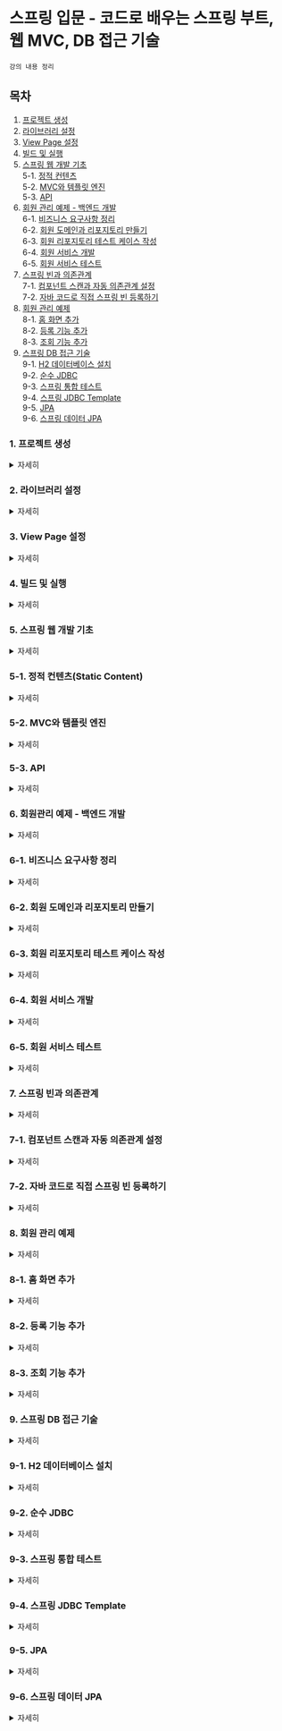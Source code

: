 # 스프링 입문 - 코드로 배우는 스프링 부트, 웹 MVC, DB 접근 기술

`강의 내용 정리`

## 목차
1. [프로젝트 생성](#1-프로젝트-생성)  
2. [라이브러리 설정](#2-라이브러리-설정)  
3. [View Page 설정](#3-view-page-설정)  
4. [빌드 및 실행](#4-빌드-및-실행)
5. [스프링 웹 개발 기초](#5-스프링-웹-개발-기초)  
5-1. [정적 컨텐츠](#5-1-정적-컨텐츠static-content)  
5-2. [MVC와 템플릿 엔진](#5-2-mvc와-템플릿-엔진)  
5-3. [API](#5-3-api)  
6. [회원 관리 예제 - 백엔드 개발](#6-회원-관리-예제---백엔드-개발)   
6-1. [비즈니스 요구사항 정리](#6-1.비즈니스-요구사항-정리)  
6-2. [회원 도메인과 리포지토리 만들기](#6-2-회원-도메인과-리포지토리-만들기)  
6-3. [회원 리포지토리 테스트 케이스 작성](#6-3-회원-리포지토리-테스트-케이스-작성)  
6-4. [회원 서비스 개발](#6-4-회원-서비스-개발)  
6-5. [회원 서비스 테스트](#6-5-회원-서비스-테스트)  
7. [스프링 빈과 의존관계](#7-스프링-빈과-의존관계)  
7-1. [컴포넌트 스캔과 자동 의존관계 설정](#7-1-컴포넌트-스캔과-자동-의존관계-설정)  
7-2. [자바 코드로 직접 스프링 빈 등록하기](#7-2-자바-코드로-직접-스프링-빈-등록하기)  
8. [회원 관리 예제](#8-회원-관리-예제)  
8-1. [홈 화면 추가](#8-1-홈-화면-추가)  
8-2. [등록 기능 추가](#8-2-등록-기능-추가)  
8-3. [조회 기능 추가](#8-3-조회-기능-추가)  
9. [스프링 DB 접근 기술](#9-스프링-db-접근-기술)   
9-1. [H2 데이터베이스 설치](#9-1-h2-데이터베이스-설치)  
9-2. [순수 JDBC](#9-2-순수-jdbc)  
9-3. [스프링 통합 테스트](#9-3-스프링-통합-테스트)  
9-4. [스프링 JDBC Template](#9-4-스프링-jdbc-template)  
9-5. [JPA](#9-5-jpa)  
9-6. [스프링 데이터 JPA](#9-6-스프링-데이터-jpa)  

### 1. 프로젝트 생성  
<details>
    <summary>자세히</summary> 

 - [start.spring.io](https://start.spring.io/) 를 통해 Gradle 프로젝트 생성  
   ![image](https://user-images.githubusercontent.com/65080004/164405171-8132c22f-8277-4b21-bc43-fc97b05ef72a.png)  
   - Project : 프로젝트에서 사용할 빌드 관리도구 선택  
   - Language : 프로젝트에서 사용할 언어 선택
   - Spring Boot : 프로젝트 버전
   - Group : 사용할 그룹 입력(일반적으로 도메인을 거꾸로 입력함)  
   - Artifact : 빌드되어 나오는 결과물(일반적으로 프로젝트 명)
   - Name : 프로젝트 이름(Artifact와 같으면 됨)
   - Description : 프로젝트 설명
   - Packageing : 프로젝트 패키징 방법 선택
   - Java : 사용할 언어 버전 선택
   - Dependencies : 사용할 라이브러리 선택하여 추가  
     (의존 관계가 있는 라이브러리까지 자동으로 추가됨)  
       

 - Generate 클릭 시 (Artifact명).zip 으로 된 파일 다운로드
 - 다운로드한 파일을 원하는 폴더 경로에 압축 해제
 - IntelliJ open을 통해 폴더 경로까지 이동 한 후 build.gradle을 open  
  

 - Gradle?  
   `그루비(Grrovy)를 기반`으로 한 `빌드 자동화, 개발 지원에 중점`을 둔 빌드 도구  
   Ant, Maven 빌드도구의 단점을 보완하고, 장점을 취합하여 만든 오픈소스 빌드 도구    
     

 - Reference  
   [오늘도 MadPlay! Gradle이란 무엇일까?](https://madplay.github.io/post/what-is-gradle)  
   
</details>  

### 2. 라이브러리 설정  
<details>
    <summary>자세히</summary> 
 - Gradle은 의존관계가 있는 라이브러리를 함께 다운로드 함  
     

 - 주요 라이브러리  
   `스프링 부트 라이브러리`  
   - Spring-boot-starter-web  
     * spring-boot-starter-tomcat : 톰캣(웹 서버)
     * spring-webmvc : 스프링 웹 MVC
   - Spring-boot-starter-thymeleaf : 타임리프 템블릿 엔진(view)
   - Spring-boot-starter[공통] : 스프링 부트 + 스프링 코어 + 로깅
      * spring-boot
         * spring-core
      * spring-boot-starter-logging
         * logback, slf4j

   `테스트 라이브러리`  
   - spring-boot-starter-test
      * junit : 테스트 프레임 워크
      * mockito : 목 라이브러리
      * assertj : 테스트 코드를 좀더 편하게 작성할 수 있도록 도와주는 라이브러리
      * spring test : 스프링 통합 테스트 지원  
</details>    

### 3. View Page 설정  
<details>
    <summary>자세히</summary>  

 - spring-boot WelcomePage 기능  
   * src/main/resources/static/index.html을 넣어두면 WelcomePage 기능 제공  
   * WelcomePage?  
     도메인 경로로 들어왔을때 첫 화면  
   [관련내용 링크]( https://docs.spring.io/spring-boot/docs/2.3.12.RELEASE/reference/html/spring-boot-features.html#boot-features-developing-web-applications)  
     

 - 템플릿 엔진 동작 확인  
   ![템플릿 엔진 동작 확인](https://user-images.githubusercontent.com/65080004/164414368-4d49f803-d8c0-41ca-b2eb-70369f944087.png)  
   [Thymeleaf 관련 참고할만한 내용](http://progtrend.blogspot.com/2019/05/thymeleaf.html)  
   

 - Reference  
   [My Programming Trend Report Thymeleaf 간단 매뉴얼](http://progtrend.blogspot.com/2019/05/thymeleaf.html)  
  
</details>  

### 4. 빌드 및 실행  
<details>
    <summary>자세히</summary> 

 - 포트가 겹칠 수 있으므로 실행된 서버 종료후 진행  
     

 - 리눅스  
   ```
   1. 콘솔창 띄우기
   
   2. gradlew 파일이 있는 경로로 이동  
      이동 명령어 : cd [디렉토리 경로]  
      폴더 내 파일 보기 명령어 : ll(ls -l 옵션과 기능이 같음)
   
   3. build 폴더 생성  
      빌드 명령어 : ./gradlew build
   
   4. build 폴더 내 jar 파일 경로까지 이동
      이동 명령어 : cd build/libs
   
   5. jar 파일 실행
      실행 명령어 : java -jar [jar명].jar
   
   6. 실행 확인
      브라우저에 localhost:8080 입력 후 페이지 확인
   
   7. 빌드 삭제
      gradlew 파일 경로까지 이동 후 명렁어 실행
      빌드 삭제 명렁어 : ./gradlew clean  
   
   참고, 이전 빌드 기록 삭제 후 다시 빌드하는 법
   명령어 : ./gradlew clean build
   ```
 - 윈도우
    ```
   1. cmd or IntelliJ Terminal
   
   2. gradlew.bat 파일이 있는 경로로 이동  
      이동 명령어 : cd [디렉토리 경로]  
      폴더 내 파일 보기 명령어 : dir /b
   
   3. build 폴더 생성  
      빌드 명령어 : gradlew build
   
   4. build 폴더 내 jar 파일 경로까지 이동
      이동 명령어 : cd build/libs
   
   5. jar 파일 실행
      실행 명령어 : java -jar [jar명].jar
   
   6. 실행 확인
      브라우저에 localhost:8080 입력 후 페이지 확인
   
   7. 빌드 삭제
      gradlew.bat 파일 경로까지 이동 후 명렁어 실행
      빌드 삭제 명렁어 : gradlew clean  
   
   참고, 이전 빌드 기록 삭제 후 다시 빌드하는 법
   명령어 : gradlew clean build
   ```
     

 - Reference  
   [oliviarla 윈도우에서 빌드하고 실행하기](https://velog.io/@oliviarla/spring-boot%EC%9C%88%EB%8F%84%EC%9A%B0%EC%97%90%EC%84%9C-%EB%B9%8C%EB%93%9C%ED%95%98%EA%B3%A0-%EC%8B%A4%ED%96%89%ED%95%98%EA%B8%B0)  
</details>  

### 5. 스프링 웹 개발 기초  
<details>
    <summary>자세히</summary> 

 - 정적 컨텐츠(Static Content)  
   ```
   서버에서 파일 '그대로' 웹 브라우저에 내려주는 것 (가공 X)  
   
   Ex) Spring Boot - WelcomePage
   ```
 - MVC와 템플릿 엔진  
   ```
   템플릿 엔진 - JSP, PHP 등... 
   HTML을 서버에서 '프로그래밍을 통해 동적으로 바꾸어(렌더링하여)' 내려주는 것 
   
   MVC 패턴(Controller, Model, View)을 적용하여 역할을 분리  
   1. 비즈니스 로직 및 서버관련 일을 처리(Controller)  
   2. 담아(Model)서 View에 전달함
   3. View 처리시 템플릿 엔진을 통해 렌더링하여 클라이언트에게 렌더링한 HTML을 전달 
   ```
 - API
   ```
   json 포맷형식으로 클라이언트에게 데이터를 전달하는 방식  
   (과거에는 xml 포맷도 사용했음)
   
   Ex) 최근 vue.js, react 사용시 api 방식으로 데이터를 전달하면
       화면은 클라이언트가 그리는 방식으로 많이 사용
       
       서버끼리 통신시 많이 사용(어떤 데이터가 왔다갔다하는지가 중요하기 때문에)
   ```
</details>  

### 5-1. 정적 컨텐츠(Static Content)  
<details>
    <summary>자세히</summary> 

 - 스프링 부트 정적 컨텐츠 기능 [Static Content 참고](https://docs.spring.io/spring-boot/docs/2.3.12.RELEASE/reference/html/spring-boot-features.html#boot-features)  
   ![static 폴더 위치](https://velog.velcdn.com/images%2Fsong22861%2Fpost%2F168caf2a-d196-44cf-9281-ceb18d2dbc04%2FScreen%20Shot%202022-03-15%20at%2010.11.00%20PM.png)  
   [이미지 출처](https://velog.io/@song22861/5%ED%8E%B8-JAVA-spring-boot-study-%EC%A0%95%EC%A0%81-%EC%BB%A8%ED%85%90%EC%B8%A0)  
     
   ```
   Spring Boot는 기본적으로 
   classpath 의 /static or /public or /resources or /META-INF/resources 디렉토리
   또는 ServletContext의 root에서 정적 컨텐츠를 제공함
   
   즉, src/main/resources/static 경로의 내부 파일에 대해 정적 컨텐츠 기능을 사용할 수 있음
   
   예를 들어 localhost:8080/hello-static.html을 웹 브라우저에 입력시 hello-static.html 파일을 
   웹브라우저가 그대로 출력하는 것을 볼 수 있음
   ```
 - 정적 컨텐츠 동작 원리
   ![image](https://user-images.githubusercontent.com/65080004/164480918-22b3f515-27c3-4b58-9d9b-00b3c2585814.png)  
   ```
   1. 웹 브라우저에서 localhost:8080/hello-static.html을 요청
   
   2. 내장된 톰캣 서버가 해당 요청을 받음
   
   3. 톰캣 서버는 받은 요청을 스프링 컨테이너에게 넘김
   
   4. 스프링 컨테이너는 @Controller 쪽에서 해당 요청과 관련된 컨트롤러가 있는지 확인  
      (요청과 Mapping 된 것이 있는지 확인  즉, 컨트롤러가 먼저 우선순위를 갖는다!)  
   
   5. 스프링 컨테이너는 해당 요청과 관련된 컨트롤러가 없다고 판단
   
   6. resources/static 접근하여 해당 요청과 관련된 파일이 있는지 확인
   
   7. 해당 요청과 관련된 것이 존재할경우 웹브라우저에 리턴 
   ```  
 
 - [정적 컨텐츠 커스텀](https://atoz-develop.tistory.com/entry/spring-boot-web-mvc-static-resources) 관련 내용 링크  

  
 - Reference  
   [song22861 정적컨텐츠](https://velog.io/@song22861/5%ED%8E%B8-JAVA-spring-boot-study-%EC%A0%95%EC%A0%81-%EC%BB%A8%ED%85%90%EC%B8%A0)  
   [추가정보 Knowledge Repository 정적 컨텐츠 커스텀](https://atoz-develop.tistory.com/entry/spring-boot-web-mvc-static-resources)  
</details>  

### 5-2. MVC와 템플릿 엔진  
<details>
    <summary>자세히</summary> 

 - MVC  
   `Model`, `View`, `Controller`  
   웹에서 화면을 출력하기 위해 내용을 담고, 보여주고, 전달해주는 소프트웨어 구현 방식중 하나
   - Model  
     화면에 필요한 정보를 담는 역할  
       
   - View  
     화면 출력에 중점을 둠
     
   - Controller   
     비즈니스 로직과 서버와 관련된 일
     

   - 정리  
     `Controller, Model`  
     > 내부적인 것 (비즈니스 로직, 서버단 관련 일 등..)을 처리하는데 집중
     
     `View`
     > 화면을 그리는데 집중
 
 - MVC 동작 원리
   ![image](https://user-images.githubusercontent.com/65080004/164721239-ee6788c9-0154-48e2-961a-ca1efdc42ac0.png)  
   ```
   1. 웹 브라우저에서 localhost:8080/hello-mvc을 요청
   
   2. 내장된 톰캣 서버가 해당 요청을 받음
   
   3. 톰캣 서버는 받은 요청을 스프링 컨테이너에게 넘김
   
   4. 스프링 컨테이너는 @Controller 쪽에서 해당 요청과 관련된 컨트롤러가 있는지 확인  
      (요청과 Mapping 된 것이 있는지 확인  즉, 컨트롤러가 먼저 우선순위를 갖는다!)  
   
   5. 스프링 컨테이너는 해당 요청과 맵핑된 컨트롤러가 있으면 해당 메서드 호출
   
   6. 호출한 메서드의 return 값과 model 값을 viewResolver에 전달  
      viewResolver  
      : view를 찾아주고, 템플릿 엔진을 연결시켜주는 역할
   
   7. viewResolver는 return 값과 같은 이름의 templates/hello-template.html 찾아서
      템플릿 엔진에게 넘겨줌
   
   8. 템플릿 엔진이 렌더링을 해 '변환'을 한 HTML을 웹브라우저에 반영한다.
   ```
 
 - 템플릿 엔진  
   템플릿 양식과 특정 데이터 모델에 따른 입력 자료를 합성하여 결과 문서를 출력하는 소프르웨어  
   > 쉽게 말해 html 파일을 브라우저로 그냥 보내주는 것이 아닌,  
     `서버에서 프로그래밍을 통해 동적으로 바꾸어서 보내주는 역할` 이라고 보면 된다.
</details>  

### 5-3. API  
<details>
    <summary>자세히</summary> 

 - API 방식  
   `브라우저에 데이터만 보내주고` 화면을 만드는 건 브라우저가 담당하도록 함  
   
   > 3가지 방법 중 정적 컨텐츠 방식을 제외하면 2가지   
     (`렌더링한 HTML을 내리는 방식` / `API로 데이터를 내리는 방식`)방식만 기억하면 됨  
      
   > `MVC?`  
      뷰를 찾아 템플릿 엔진을 통해 화면을 렌더링해서 HTML을 웹 브라우저에 넘겨줌  
   
   > `API?`  
      데이터를 브라우저에 넘겨주고 브라우저는 데이터를 받아 화면을 구성  
 
 - API 방식 사용시 참고할 내용
   - `@ResponseBody`  
     > HTTP 통신 프로토콜 Response Body에  
       @ResponseBody가 적용된 메서드의 리턴된 값을 직접 넣어준다는 의미  
       리턴된 값(데이터)은 클라이언트에게 그대로 전달됨  
   
   - 객체를 리턴하는 경우?
     ```java
     @GetMapping("hello-api")
     @ResponseBody
     public Hello helloApi(@RequestParam("name") String name) {
        Hello hello = new Hello();
        hello.setName(name);
        
        return hello;
     }
     ```
     > 위의 예시 처럼 객체를 return 할 경우 객체가 json으로 변환되어 브라우저에 전달됨  
     
     >`json?`  
     {Key : value} 구조로 이루어진 문자열 데이터 포맷  
     Ex) {"name" : "철수"}
 
 - @ResponseBody 사용 원리  
   ![image](https://user-images.githubusercontent.com/65080004/164896026-5817fb2f-c07d-4db7-acc5-dfa4a54f7cd4.png)  
   ```
   1. 웹 브라우저에서 localhost:8080/hello-api?name=spring을 요청
   
   2. 내장된 톰캣 서버가 해당 요청을 받음
   
   3. 톰캣 서버는 받은 요청을 스프링 컨테이너에게 넘김
   
   4. 스프링 컨테이너는 @Controller 쪽에서 해당 요청과 관련된 컨트롤러가 있는지 확인  
      (요청과 Mapping 된 것이 있는지 확인  즉, 컨트롤러가 먼저 우선순위를 갖는다!)  
   
   5. 스프링 컨테이너는 해당 요청과 맵핑된 컨트롤러가 있으면 해당 메서드 호출
   
   6. 호출한 메서드에 @ResponseBody가 적용된 것 확인
      6-1. return 값이 문자열일 경우   
      6-2. return 값이 객체일 경우 
   
   7. 몇가지 조건을 확인하여 HttpMessageConverter가 동작
      7-1. 넘어온 값이 단순 문자열일 경우 StringHttpMessageConverter 동작
      7-2. 넘어온 값이 객체일 경우 MappingJackson2HttpMessageConverter 동작  
           객체를 JSON 포맷으로 변환
   
   8. 웹 브라우저에 데이터 전달
   ```
</details>  

### 6. 회원관리 예제 - 백엔드 개발  
<details>
    <summary>자세히</summary> 

 - 비즈니스 요구사항 정리  
 - 회원 도메인과 리포지토리 만들기
 - 회원 리포지토리 테스트 케이스 작성
 - 회원 서비스 개발
 - 회원 서비스 테스트
</details>  

### 6-1. 비즈니스 요구사항 정리   
<details>
    <summary>자세히</summary>  
     
 - 비즈니스 요구사항
   - 데이터 : 회원 ID, 이름  
   - 기능 : 회원 등록, 조회  
   - 아직 데이터 저장소 선정되지 않음(가상의 시니리오)  
      
  
 - 일반적인 웹 어플리케이션 계층 구조  
   ![image](https://user-images.githubusercontent.com/65080004/164960226-65eb0eff-a9fd-4776-9e84-b012a6133c10.png)  
     

 - 클래스 의존관계  
   ![image](https://user-images.githubusercontent.com/65080004/164960325-31dabd48-5e63-47d8-9c44-3ccebbfeb56e.png)  
</details>   
     
### 6-2. 회원 도메인과 리포지토리 만들기
<details>
    <summary>자세히</summary>  
 
 - 회원 도메인 생성
   ```java  
   package hello.hellospring.domain;
   
   public class Member {
     
     private Long id;
     private String name;

     public Long getId() {
       return id;
     }
    
     public void setId(Long id) {
       this.id = id;
     }
    
     public String getName() {
       return name;
     }

     public void setName(String name) {
       this.name = name;
     }
   }
   ```
 - 회원 리포지토리 인터페이스 생성  
   ```java
   package hello.hellospring.repository;
   
   public interface MemberRepository {
     Member save(Member member);
     
     Optional<Member> findById(Long id);
     
     Optional<Member> findByName(String name);
     
     List<Member> findAll();
   } 
   ```
   > `Optional?`  
     Optional<T>는 `null이 올 수 있는 값을 감싸는 Wrapper 클래스`  
     NPE가 발생하지 않도록 도움, 각종 메서드 제공
     
 - 회원 리포지토리 인터페이스 구현체 생성
   ```java
   package hello.hellospring.repository;
   
   public class MemoryMemberRepository implements MemberRepository {

     private static Map<Long, Member> store = new HashMap<>();
     private static long sequence = 0L;

     @Override
     public Member save(Member member) {
       member.setId(++sequence);
       store.put(member.getId(), member);
       return member;
     }

     @Override
     public Optional<Member> findById(Long id) {
       return Optional.ofNullable(store.get(id));
     }

     @Override
     public Optional<Member> findByName(String name) {
       return store.values().stream()
               .filter(member -> member.getName().equals(name))
               .findAny();
     }

     @Override
     public List<Member> findAll() {
       return new ArrayList<>(store.values());
     }
   }
   ```
   > Optional.`ofNullable`  
   > public static <T> Optional<T> ofNullable(T value);  
   > 
   > value가 `null인 경우 빈 Optional 반환`
   
   > store.values().stream()   
   > .filter(member -> member.getName().equals(name))  
   > .findAny();  
   > 
   > 1. public abstract java.util.Collection<V> `values()`  
        HashMap에 저장된 value 목록을 Collection 형태로 리턴  
   >
   > 2. public java.util.stream.Stream<E> `stream()`  
        Collection 형태로 리턴된 값을 stream() 메서드를 통해 순차 Stream 리턴  
   > 
   > 3. public abstract Stream<T> `filter(java.util.function.Predicate<? super T> predicate)`  
        주어진 조건에 일치하는 요소로 구성된 Stream 리턴  
   > 
   > 4. public abstract java.util.Optional<T> `findAny()`  
        빈 Stream이 아닐경우 Optional 반환, 비어있을 경우 빈 Optional 반환  
    
</details>  

### 6-3. 회원 리포지토리 테스트 케이스 작성  
<details>
    <summary>자세히</summary>  

 - `Junit`이라는 프레임워크로 테스트를 실행  
   > main 메서드, 컨트롤러 등을 통해 실행하면 `시간이 오래걸리고,  
   반복실행이 어렵고, 여러 테스트를 한번에 실행하기 힘들기 때문에`   
   
 - 테스트 실행시 실행순서가 보장되지 않음.  
   > 즉, `의존 관계없이(순서에 관계없이) 결과가 보장`되어야 한다.  
   
 - 회원 리포지토리 메모리 구현체 테스트  
   ```java
   // 경로 : test.java.hello.hellospring.repository
   package hello.hellospring.repository;
   
   class MemoryMemberRepositoryTest {

     MemoryMemberRepository repository = new MemoryMemberRepository();

     @AfterEach
     public void afterEach() {
       repository.clearStore();
     }

     @Test
     public void save()_메서드_테스트 {
       Member member = new Member();
       member.setName("spring");
       repository.save(member);

       Member result = repository.findById(member.getId()).get();

       assertThat(result).isEqualTo(member);
     }

     @Test
     public void findByName()_메서드_테스트 {
       Member member1 = new Member();
       member1.setName("spring1");
       repository.save(member1);

       Member member2 = new Member();
       member2.setName("spring2");
       repository.save(member2);

       Member result = repository.findByName("spring1").get();

       assertThat(result).isEqualTo(member1);
     }

     @Test
     public void findAll()_메서드_테스트 {
       Member member1 = new Member();
       member1.setName("spring1");
       repository.save(member1);

       Member member2 = new Member();
       member2.setName("spring2");
       repository.save(member2);

       List<Member> result = repository.findAll();

       assertThat(result.size()).isEqualTo(2);
     }
   }
   ```
   > Tip
   > - 테스트 클래스는 public 접근자가 아니어도 됨
   > - 테스트 메서드 명은 한글로도 작성 가능
   > - @AfterEach  
   >   각각의 테스트가 종료될 때마다 실행될 메서드를 정의  
   > 
   > - @Test의 순서는 보장 되지 않음  
   > - org.assertj.core.api.Assertions의 메서드를 사용하면  
       가독성 측면에서 좋음(왼쪽에서 오른쪽으로 자연스럽게 읽으면 됨)  
</details> 

### 6-4. 회원 서비스 개발
<details>
    <summary>자세히</summary>  
 
 - 회원 서비스 개발  
   ```java
    package hello.hellospring.service;
    
    public class MemberService {

      private final MemberRepository memberRepository 
                                     = new MemoryMemberRepository();

      /*
      * 회원가입
      * */
      public Long join(Member member) {
        validateDuplicateMember(member); //중복 회원 검증
        memberRepository.save(member);
        return member.getId();
      }

      private void validateDuplicateMember(Member member) {
        memberRepository.findByName(member.getName())
                        .ifPresent(m -> {
                           throw new IllegalStateException("이미 존재하는 회원입니다.");
                         });
      }

      /*
      * 전체 회원 조회
      * */
      public List<Member> findMembers() {
        return memberRepository.findAll();
      }

      public Optional<Member> findOne(Long memberId) {
        return memberRepository.findById(memberId);
      }
    }
   ```
   > Tip  
   > - 메서드 작성시 길어지는 코드는 따로 메서드로 추출하는 것이  
   >   깔끔한 코드를 유지하는데 도움이 된다.  
   >   > 추출하고자 하는 코드 드래그 후 [단축키 : ctrl + alt + M]  
   > - 리팩토링 관련 단축키  
   >   > 이름 변경 [단축키 : shift + F6]  
         
   >   > 접근제어자, 반환타입, 이름 등 주요 정보 변경 [단축키 : ctrl + F6]  
   > - service에 대한 개발은 많은 사람들의 의사소통이 들어가는 부분이기 때문에  
   >   메서드 명에 비즈니스적인 용어를 작성하는 것이 의사소통시 이해하기 용이함  
   >   그에 반해 repository는 개발적인 부분이므로 조금 더 자유롭게 작성 가능

</details>  

### 6-5. 회원 서비스 테스트
<details>
    <summary>자세히</summary>  
  
 - 테스트 코드 작성
   ```java
   package hello.hellospring.service;
   
   class MemberServiceTest {

     MemberService memberService;
     MemoryMemberRepository memberRepository;
     
     // 테스트시 동일한 MemoryMemberRepository 객체를 사용하기 위해 
     // memberService 생성시 MemoryMemberRepository를 매개변수로 받아 생성
     // 즉, memberService가 MemoryMemberRepository를 직접 생성하지 않고 외부에서 주입받음
     // 이를 '의존성 주입(Dependency Injection)'이라고 함
     // 각 메서드 실행전에 의존성 주입을 진행하여 동일한 MemoryMemberRepository 객체를 공유하도록 함
     @BeforeEach
     public void beforeEach() {
       memberRepository = new MemoryMemberRepository();
       memberService = new MemberService(memberRepository);
     }
     
     // 테스트의 독립성을 보장하기 위해 적용
     @AfterEach
     public void afterEach() {
       memberRepository.clearStore();
     }

    @Test
    void 회원가입_테스트() {

      //given
      Member member = new Member();
      member.setName("hello");

      //when
      Long saveId = memberService.join(member);

      //then
      Member findMember = memberService.findOne(saveId).get();
      assertThat(findMember.getName()).isEqualTo(member.getName());
    }

    @Test
    public void 회원가입_중복_회원_예외_테스트() {
      //given
      Member member1 = new Member();
      member1.setName("spring");

      Member member2 = new Member();
      member2.setName("spring");

      //when
      memberService.join(member1);

      //then
      
      //assertThrows
      // 첫번째 인자 : 코드의 실행 결과로 발생되는 예외
      // 두번째 인자 : 실행할 코드(람다식)
      IllegalStateException e = 
        assertThrows(IllegalStateException.class, () -> memberService.join(member2));
      assertThat(e.getMessage()).isEqualTo("이미 존재하는 회원입니다.");
   }
   ...
   
   // 의존성 주입을 위한 MemberService 코드 수정
   package hello.hellospring.service
   
   public class MemberService {

     private final MemberRepository memberRepository;

     public MemberService(MemberRepository memberRepository) {
       this.memberRepository = memberRepository;
     }
     ...
   } 
   ```
 > Tip
 > - 테스트 클래스(틀) 생성 단축키
 >   > `클래스 명 선택` 또는 `클래스 내부에 커서 둔 채` [단축키 : ctrl + shift + T]  
 > - 테스트 코드 작성시 `given, when, then` 구조로 작성하면 도움됨   
 >   (구조에 맞게 딱 떨어지는 상황이 아닐수도 있으므로 상황에 따라 응용 또는 변형할 수도 있음)  
 >
 >   `given` : `무언가 주어짐(상황, 데이터 등)`  
 >    - 주어진 데이터 기반으로 검증을 진행하는구나를 알 수 있음
 >  
 >   `when` : `테스트 실행시`  
 >    - 이걸 검증하는구나를 알 수 있음  
 > 
 >   `then` : `이러한 결과가 나와야함`  
 >    - 이러한 결과가 나와야하는구나를 알 수 있음  
 >
 > 
 > - 테스트 작성시 정상 flow작성도 중요하지만  
 >   `예외 flow를 테스트 하는 것이 훨씬 더 중요함`
 >   
 >  
 > - 람다함수 : 익명함수(이름이 없는 함수)를 지칭  
 >   > Ex) () -> memberService.join(member2);  
 >   - 매개변수목록(파라미터)과 몸체로 구분됨
 >     > (매개변수목록) -> {몸체} 
 >   - `->` (매개변수 화살표): 매개변수목록과 몸체를 구분
 >   - 실행문 : 변수 선언, 값 저장, 메서드 호출에 해당하는 코드,  
       작성 후 `반드시 세미콜론(;) 붙여야함`  
 > 
 >   - 매개변수의 타입을 추론할 수 있는 경우 타입 생략 가능   
 >   - 몸체가 단일 실행문이면 중괄호`{}` 생략 가능  
 >   
 > 
 > - Extract Variable 리팩토링  
 >   해당 표현식의 결과를 처리하는데 도움(변수로 추출)  
 >   > 추출할 표현식 선택 후 [단축키 : ctrl + alt + V]  
     
 - Reference  
   [히진쓰 람다식의 개념 및 사용법](https://khj93.tistory.com/entry/JAVA-%EB%9E%8C%EB%8B%A4%EC%8B%9DRambda%EB%9E%80-%EB%AC%B4%EC%97%87%EC%9D%B4%EA%B3%A0-%EC%82%AC%EC%9A%A9%EB%B2%95)  
   [밤둘레 람다란?](https://bamdule.tistory.com/75)  
</details> 
 
### 7. 스프링 빈과 의존관계  
<details>
    <summary>자세히</summary>  

 - 스프링 빈(Bean)
   > `스프링 컨테이너가 생성, 관리하는 자바 객체`  
   > 컨테이너의 관리를 통해 객체를 여러번 생성할 필요 X, 공용으로 사용할 수 있음  
   > `POJO(Plain Old Java Object)`로써 Spring 애플리케이션을 구성하는 핵심 객체

 
 - 스프링 빈 등록하는 방법  
   1. 컴포넌트 스캔 원리를 통해 자동 등록  
   2. 자바 코드로 직접 등록 
   

 - 참고
   - 스프링 빈 등록시, 기본적으로 싱글톤으로 등록한다. (싱글톤이 아니게 설정가능)  
     (유일하게 하나를 등록 후 공유 즉, 같은 스프링 빈은 같은 인스턴스)  
   - 스프링을 쓰면, 웬만한건 다 스프링 빈으로 등록해서 써야함(얻는 이점이 많음)  
</details>   

### 7-1. 컴포넌트 스캔과 자동 의존관계 설정  
<details>
    <summary>자세히</summary>  

 - 컴포넌트 스캔(Component Scan)?
   ```
   @Component를 가진 모든 대상을 가져와서 빈에 등록하기 위해 찾는 과정  
   ```
 - 컴포넌트 스캔 원리  
   ```java
   @Controller
   public class MemberController {
     
   }
   ```
   위의 코드처럼 클래스를 작성 후 @Controller 어노테이션을 붙일 경우  
     1. 스프링 실행시 스프링 컨테이너가 생성  
     2. 생성된 `컨테이너에 해당 자바 객체(MemberController)를 생성`
     3. 객체를 `컨테이너에 빈으로 등록하고 관리`  
    순서로 동작이 진행됨  
        

 - 참고  
   - @Controller, @Service, @Repository 는 `@Component의 구체화된 형태`  
     
   - 컴포넌트 스캔 대상  
     > `@Component` - 개발자가 직접 작성한 Class를 Bean으로 등록하기 위해 사용  
       `@Controller` - 스프링 MVC 컨트롤러에서 사용  
       `@Service` - 스프링 비즈니스 로직에서 사용  
       `@Repository` - 스프링 데이터 접근 계층에서 사용  
       `@Configuration` - 스프링 설정 정보에서 사용  
     
   - 컴포넌트 스캔 범위  
     > ../hello/hellospring 하위 패키지 경로가 스캔 범위  
     >  
     > 어떻게 알 수 있나?  
       HelloSpringApplication 클래스의 @SpringBootApplication을 보면  
       scanBasePackages()메서드의 스캔 시작 패키지가 기본 패키지로 설정되어있기 때문에  
       ```java
       package hello.hellospring;

       import org.springframework.boot.SpringApplication;
       import org.springframework.boot.autoconfigure.SpringBootApplication;
        
       @SpringBootApplication
       public class HelloSpringApplication {
        
         public static void main(String[] args) {
           SpringApplication.run(HelloSpringApplication.class, args);
         }
       }
       ```
     
 - 자동 의존관계 설정
   ```
   스프링이 스프링 컨테이너에 등록된 빈(Bean) 중에서  
   @Autowired가 적용된 객체와 같은 빈을 찾아 주입  
   ```
   > `의존성 주입`(Dependency Injection) : 객체간의 `의존성을 외부에서 넣어주는 것` 
   >  - 3가지(`필드 주입`, `setter 주입`, `생성자 주입`) 방법이 존재  
   >    그 중 `생성자 주입을 권장`  
 - 자동 의존관계 설정 원리
   ```java
   @Controller
   public class MemberController {
    
     private final MemberService memberService;
    
     @Autowired
     public MemberController(MemberService memberService) {
       this.memberService = memberService;
     }
   }
   ```
   위의 코드처럼 클래스를 작성 후 생성자에 @Autowired 어노테이션을 붙일 경우
     1. 스프링 실행시 스프링 컨테이너가 생성
     2. 생성된 `컨테이너에 해당 자바 객체(MemberController)를 생성`
     3. 스프링이 @Autowired 어노테이션을 확인 
     4. 스프링 컨테이너에서 연관된 빈(MemberService)을 찾아서 주입함   
        순서로 동작이 진행됨
        

 - 참고  
     1. `@Autowired`  
        자동으로 `연관 관계를 설정`해주는 역할(간단하게, `연결한다`라고 생각하기)  
        (스프링 컨테이너에 존재하는 Bean을 주입)  
     2. Bean 주입 순서는 `Type 확인 -> name 확인` 방식으로 주입이 이루어짐   
     3. @Autowired 적용된 객체가 빈으로 등록되어 있지 않거나 2개 이상 존재시 예외 발생  
     4. 생성자에 @Autowired 적용시 의존관계 주입이 필요한 파라미터가 1개일 경우  
        @Autowired 생략 가능  
     5. @Autowired를 통한 DI는 스프링이 관리하는 객체에서만 동작   
         

 - Reference  
   [yeonnex 스프링빈등록과의존관계설정](https://velog.io/@yeonnex/%EC%8A%A4%ED%94%84%EB%A7%81-%EB%B9%88-%EB%93%B1%EB%A1%9D%EA%B3%BC-%EC%9D%98%EC%A1%B4%EA%B4%80%EA%B3%84-%EC%84%A4%EC%A0%95-%EC%BB%B4%ED%8F%AC%EB%84%8C%ED%8A%B8-%EC%8A%A4%EC%BA%94%EA%B3%BC-%EC%9E%90%EB%8F%99-%EC%9D%98%EC%A1%B4%EA%B4%80%EA%B3%84-%EC%84%A4%EC%A0%95)  
   [dodeon 스프링 빈과 의존관계](https://dodeon.gitbook.io/study/kimyounghan-spring-introduction/04-spring-bean-dependencies)  
   [Jan92 @Component, @Bean, @Autowired 어노테이션 알아보기](https://wildeveloperetrain.tistory.com/26)  

</details>   

### 7-2. 자바 코드로 직접 스프링 빈 등록하기
<details>
    <summary>자세히</summary>  

 - 직접 등록 방법  
   1. 기존 MemberService 코드에서 @Service, @Autowired 제거
   2. 기존 MemoryMemberRepository 코드에서 @Repository 제거
   3. SpringConfig.java 파일 생성 (경로 : hello/hellospring)
      ```java
      package hello.hellospring; 
     
      @Configuration
      public class SpringConfig {
        
        @Bean
        public MemberService memberService() {
          return new MemberService(memberRepository());
        }
        
        @Bean
        public MemberRepository memberRepository() {
          return new MemoryMemberRepository();
        }
      }
      ```
   4. `@Configuration` 을 적용하여 해당 클래스에서 Bean을 등록한다고 명시함  
   5. 해당 클래스에 Bean으로 등록하고자하는 메서드에 @Bean 적용  
      주의! `메서드 이름으로 Bean 이름이 결정`되므로, 중복에 주의할 것!  
   
   - 참고  
     `@Configuration 안에서 @Bean을 사용해야 싱글톤을 보장받을 수 있음`

 
 - 빈 등록 과정   
   1. 스프링 실행시 스프링 컨테이너 생성  
   2. 스프링 컨테이너는 @Configuration이 적용된 클래스를 자동으로 빈으로 등록
   3. 해당 클래스를 파싱하여 @Bean이 적용된 메서드를 Bean으로 등록  
    
 
 - 설정을 통해 수동으로 직접 빈을 등록해야하는 경우  
   > 1. 개발자가 직접 제어가 불가능한 라이브러리를 활용할 때  
   > 2. 애플리케이션에서 전 범위적으로 사용되는 클래스를 등록할 때  
   > 3. 다형성을 활용하여 여러 구현체를 등록해주어야 할 때
 
 
 - 설정을 통해 수동으로 직접 빈을 등록하는 것의 장점  
   - `한 눈에 파악하여 유지보수하기 좋기 떄문에`  
    

 - 참고  
   > 실무에서는 주로  
   > `정형화된 Controller, Service, Repository 같은 코드는 컴포넌트 스캔을 사용`하고,   
   > `정형화 되지 않거나, 상황에 따라 구현 클래스를 변경해야 하는 경우  
   > 설정을 통해 스프링 빈`으로 등록 함  
   
 - Reference  
   [망나니개발자 @Bean, @Configuration, @Component 차이 및 비교](https://mangkyu.tistory.com/75)  
   
</details>

### 8. 회원 관리 예제
<details>
    <summary>자세히</summary>  

 - 홈 화면 추가
 - 등록 기능 추가
 - 조회 기능 추가
    
</details>

### 8-1. 홈 화면 추가
<details>
    <summary>자세히</summary>  

 - 홈 컨트롤러 추가
   ```java
   package hello.hellospring.controller;
    
   @Controller
   public class HomeController {
    
     @GetMapping("/")
     public String home() {
       return "home";
     }
   } 
   ```  
 
 - 홈 화면 추가
   ```html
   <!DOCTYPE html>
   <html lang="en" xmlns:th="http://www.thymeleaf.org">
   <body>
       <div class="container">
           <div>
               <h1>Hello Spring</h1>
               <p>회원 기능</p>
               <p>
                   <a href="/members/new">화원 가입</a>
                   <a href="/members">회원 목록</a>
               </p>
           </div>
       </div>
   </body>
   </html>
   ```  
   
  - 홈 화면 출력 동작 순서
    1. 웹 브라우저 요청
    2. 요청을 받은 톰캣 서버가 스프링 컨테이너에 요청 위임
    3. 스프링 컨테이너는 요청과 관련된 컨트롤러가 있는지 확인
    4. 컨트롤러에서 요청과 일치하는 메서드를 실행
    5. 메서드 실행 결과값을 viewResolver에 전달
    6. viewResolver는 return 값과 같은 이름의 html을 찾아 템플릿 엔진에 넘겨줌
    7. 템플릿 엔진은 받은 html 파일을 렌더링을 통해 변환 후 웹 브라우저에 넘김
    8. 사용자는 웹 브라우저에서 렌더링 된 html을 확인

   > - 참고  
   >   왜 index.html이 호출되지 않고 home.html이 호출되는지?  
   >   1. 웹 브라우저에서 요청이 오면 톰캣 서버는 스프링 컨테이너에 요청을 위임  
   >   2. 스프링 컨테이너는 요청과 관련된 컨트롤러가 등록이 되어 있는지 확인  
   >   3-1. 있을 경우 해당 요청을 viewResolver에 넘겨줌  
   >   3-2. 없을 경우 static 파일을 찾음  
   > 
   >   따라서, `매핑된 컨트롤러가 존재하기 때문에` index.html는 호출되지 않는다.  
   >   welcomePage도 같은 이유로 호출되지 않는다.  
    
</details>  

### 8-2. 등록 기능 추가
<details>
    <summary>자세히</summary>  

 - 회원 등록 폼 생성
   ```java
   package hello.hellospring.controller;
   
   @Controller
   public class MemberController {
    
     private final MemberService memberService;
    
     @Autowired
     public MemberController(MemberService memberService) {
       this.memberService = memberService;
     }
    
     @GetMapping("/members/new")
     public String createForm() {
       return "members/createMemberForm";
     }
   }
   ```  
 
 - 회원 등록 폼 HTML  
   경로 : `resources/templates/members/createMemberForm.html`  
   ```html
   <!DOCTYPE html>
   <html lang="en" xmlns:th="http://www.thymeleaf.org">
   <body>
   <div class="container">
         
       <form action="/members/new" method="post">
           <div class="form-group">
               <label for="name">이름</label>
               <input type="text" id="name" name="name" placeholder="이름을 입력하세요.">
           </div>
           <button type="submit">등록</button>
       </form>
    
   </div>
   </body>
   </html>
   ```  
   
 - 회원 등록 화면 출력 동작 순서
    1. 웹 브라우저 요청
    2. 요청을 받은 톰캣 서버가 스프링 컨테이너에 요청 위임
    3. 스프링 컨테이너는 요청과 관련된 컨트롤러가 있는지 확인
    4. 컨트롤러에서 요청과 일치하는 메서드를 실행
    5. 메서드 실행 결과값을 viewResolver에 전달
    6. viewResolver는 return 값과 같은 이름의 html을 찾아 템플릿 엔진에 넘겨줌
    7. 템플릿 엔진은 받은 html 파일을 렌더링을 통해 변환 후 웹 브라우저에 넘김
    8. 사용자는 웹 브라우저에서 렌더링 된 html을 확인  
    
 > GetMapping  
 > - url 창에 입력 후 엔터
 > - 조회할때 주로 씀  
 
 - 데이터를 전달 받을 폼 객체
   ```java
   package hello.hellospring.controller;

   public class MemberForm {
   private String name;
    
       public String getName() {
         return name;
       }
    
       public void setName(String name) {
         this.name = name;
       }
   }
   ```

- 회원 등록 기능
  ```java
  package hello.hellospring.controller;
  
  @Controller
  public class MemberController {
   
    private final MemberService memberService;
    
    ...
  
    @PostMapping("members/new")
    public String create(MemberForm form) {
      Member member = new Member();
      member.setName(form.getName());

      memberService.join(member);

      return "redirect:/";
    }
  }
  ```  

 - 회원 등록 동작 순서
    1. 회원 등록 화면에서 form 태그 내 input 에 값을 입력 후 submit 클릭 
       > form tag  
       > - action="/members/new" : 요청
       > - method="post" : 요청을 보내는 방식  
       > 
       > input tag 
       > - type="text" : 텍스르를 입력할 수 있도록 타입을 설정  
       > - id="name" : input tag의 id 값  
       > - name="name" : 서버로 넘어오는 데이터의 키  
       > - placeholder="이름을 입력하세요" : 텍스트가 입력되지 않았을때 보여주는 내용  
       > 
       > button tag
       > - type="submit" : form 태그에 설정된 요청을 보내도록 함  
     
    2. 요청을 post 방식으로 보냄
    3. 요청을 받은 톰캣 서버가 스프링 컨테이너에 요청 위임   
    4. 스프링 컨테이너는 요청과 관련된 컨트롤러가 있는지 확인
    5. 컨트롤러에서 요청과 일치하는 메서드(create)를 실행  
    5-1. input tag name 속성으로 넘어온 값을 스프링이  
         MemberForm의 setName 메서드를 호출하여 값을 넣어줌  
    5-2. MemberForm 객체에 저장된 값을 꺼내 Member 객체에 저장  
    5-3. join 메서드 실행   
    5. 메서드(create) 실행 결과값을 viewResolver에 전달
    6. redirect 방식으로 [8-1](#8-1-홈-화면-추가)에서 작성했던 홈 화면 출력 과정이 동일하게 진행됨

 > PostMapping
 > - 데이터를 폼같은데 넣어서 전달할 때 주로 사용  
 
</details>  

### 8-3. 조회 기능 추가
<details>
    <summary>자세히</summary>  

 - 회원 정보 조회 기능 추가
   ```java
   package hello.hellospring.controller;

   @Controller
   public class MemberController {

     private final MemberService memberService;
    
     ...
  
     @GetMapping("members")
     public String list(Model model) {

       List<Member> members = memberService.findMembers();

       model.addAttribute("members", members);

       return "members/memberList";
     }
   }
   ```  
 
 - 회원 목록 출력 페이지 추가  
   ```html
   <!DOCTYPE html>
   <html lang="en" xmlns:th="http://www.thymeleaf.org">
   <body>
   <div class="container">
       <div>
           <table>
               <thead>
               <tr>
                   <th>#</th>
                   <th>이름</th>
               </tr>
               </thead>
               <tbody>
               <tr th:each="member : ${members}">
                   <td th:text="${member.id}"></td>
                   <td th:text="${member.name}"></td>
               </tr>
               </tbody>
           </table>
       </div>
   </div>
   </body>
   </html>
   ```  
   > Thymeleaf 문법  
   > - th:each : 리스트와 같은 collection 자료형을 서버에서 넘겨주면  
   >   그에 맞춰 반복적인 작업이 이루어질 때 사용  
   > 
   > - th:text : 태그 안의 텍스트를 서버에서 전달 받은 값에 따라 표현하고자 할 때 사용

</details>  

### 9. 스프링 DB 접근 기술  
<details>
    <summary>자세히</summary>  

 - 스프링 데이터 엑세스  
   - H2 데이터베이스 설치
   - 순수 JDBC  
   - 스프링 통합 테스트  
   - 스프링 JDBC Template  
   - JPA  
   - 스프링 데이터 JPA  
    
</details>

### 9-1. H2 데이터베이스 설치  
<details>
    <summary>자세히</summary>  

 - H2 데이터 베이스  
   `개발이나 테스트 용도로 가볍고 편리한 DB`, 웹 화면 제공  
     

 - [H2 데이터베이스 다운로드 경로](https://www.h2database.com)  
   참고, 다운로드시 데이터베이스 버전은 스프링 부트 버전에 맞춰야함 (현재 1.4.200 ver)  
     

 - 설치 후 실행  
   1. exe 파일을 실행하여 설치를 원하는 폴더에 설치
   2. 설치한 폴더에서 bin 디렉토리로 이동
   3. `h2.bat` or `h2w.bat` 실행 (유닉스 계열 : h2.sh 실행) 
      - Mac인 경우 권한 부여 필요  
      - 권한 주기 : `chmod 755 h2.sh`  
      - 실행 : `./h2.sh`  
   4. H2 콘솔 로그인 창 실행됨   
      - 참고  
        상황에 따라 창에 아무것도 안보이는 현상이 있을 수 있음  
        `IP주소를 localhost로 바꿔 볼 것`  
   

 - 데이터 베이스 생성  
   - 참고  
     h2 1.4.198 이후 버전부터는 보안 문제로 데이터베이스가 자동으로 생성되지 않음  
   1. 저장한 설정 변경
      - `Generic H2 (Embedded)`  
   2. JDBC URL 변경  
      - `jdbc:h2:~/test`
      - 데이터 베이스 이름을 다른걸로 하고 싶을 경우 test 말고 다른 이름을 입력하면 됨  
        Ex) `jdbc:h2:~/MyDatabase` 
   3. 연결 클릭  
   4. DB 창으로 변경된 것 확인    
   5. C:\Users\HOME 경로 or C:\Users\admin 경로에 `test.mv.db` 파일 생성확인  
 

 - 데이터 베이스 접속   
   1. 데이터 베이스 생성 확인 후 다시 로그인 페이지로 이동  
   2. TCP 소켓 방식으로 접근 방식 변경
      > 접근방식을 변경하는 이유?  
      이전까지의 접속은 파일 직접 접근에 의한 접속이었음  
      이와 같은 방법으로 접속시 어플리케이션과 콘솔이 동시에 접속시 충돌(오류) 발생할 수 있음  
      `충돌 방지`를 위해 `TCP 소켓을 통해 접속을 하는 것이 좋음`  
   3. 저장한 설정 변경
       - `Generic H2 (Server)`
   4. JDBC URL 변경
       - `jdbc:h2:tcp://localhost/~/test`   
      
 
 - 테이블 생성  
   1. sql 작성을 통해 Member table 생성
      ```sql
      create table member
      (
        id bigint generated by default as identity,
        name varchar(255),
        primary key(id)
      );  
      ```  
      > `generated by default as identity`  
         자동 생성 시퀀스, 값을 세팅하지 않고 등록시 DB가 알아서 값을 입력해줌 
   2. 작성된 member table 조회
      ```sql
      select * from member;
      ```
   3. member table 회원 등록  
      ```sql
      insert into member(name) values('spring');
      ```


 - 데이터 베이스 저장한 설정 Remove시 복구 방법   
   1. C:\Users\HOME 경로 or C:\Users\admin 경로로 이동 
   2. .h2.server.properties 찾기
   3. 메모장으로 파일을 열고 아래 코드 복사해서 붙여 넣기  
      ```text
      0=Generic JNDI Data Source|javax.naming.InitialContext|java\:comp/env/jdbc/Test|sa
      1=Generic Teradata|com.teradata.jdbc.TeraDriver|jdbc\:teradata\://whomooz/|
      10=Generic DB2|com.ibm.db2.jcc.DB2Driver|jdbc\:db2\://localhost/test|
      11=Generic Oracle|oracle.jdbc.driver.OracleDriver|jdbc\:oracle\:thin\:@localhost\:1521\:XE|sa
      12=Generic MS SQL Server
      2000|com.microsoft.jdbc.sqlserver.SQLServerDriver|jdbc\:microsoft\:sqlserver\://localhost\:1433;DatabaseName\=sqlexpress|sa
      13=Generic MS SQL Server 2005|com.microsoft.sqlserver.jdbc.SQLServerDriver|jdbc\:sqlserver\://localhost;DatabaseName\=test|sa
      14=Generic PostgreSQL|org.postgresql.Driver|jdbc\:postgresql\:test|
      15=Generic MySQL|com.mysql.jdbc.Driver|jdbc\:mysql\://localhost\:3306/test|
      16=Generic HSQLDB|org.hsqldb.jdbcDriver|jdbc\:hsqldb\:test;hsqldb.default_table_type\=cached|sa
      17=Generic Derby (Server)|org.apache.derby.jdbc.ClientDriver|jdbc\:derby\://localhost\:1527/test;create\=true|sa
      18=Generic Derby (Embedded)|org.apache.derby.jdbc.EmbeddedDriver|jdbc\:derby\:test;create\=true|sa
      19=Generic H2 (Server)|org.h2.Driver|jdbc\:h2\:tcp\://localhost/~/test|sa
      2=Generic Snowflake|com.snowflake.client.jdbc.SnowflakeDriver|jdbc\:snowflake\://accountName.snowflakecomputing.com|
      20=Generic H2 (Embedded)|org.h2.Driver|jdbc\:h2\:~/test|sa        
      3=Generic Redshift|com.amazon.redshift.jdbc42.Driver|jdbc\:redshift\://endpoint\:5439/database|
      4=Generic Impala|org.cloudera.impala.jdbc41.Driver|jdbc\:impala\://clustername\:21050/default|
      5=Generic Hive 2|org.apache.hive.jdbc.HiveDriver|jdbc\:hive2\://clustername\:10000/default|
      6=Generic Hive|org.apache.hadoop.hive.jdbc.HiveDriver|jdbc\:hive\://clustername\:10000/default|
      7=Generic Azure SQL|com.microsoft.sqlserver.jdbc.SQLServerDriver|jdbc\:sqlserver\://name.database.windows.net\:1433|
      8=Generic Firebird Server|org.firebirdsql.jdbc.FBDriver|jdbc\:firebirdsql\:localhost\:c\:/temp/firebird/test|sysdba
      9=Generic SQLite|org.sqlite.JDBC|jdbc\:sqlite\:test|sa
      webAllowOthers=false
      webPort=8082
      webSSL=false
      ```
   4. H2 Database Engine 종료 후 재실행  



 - Reference  
   [세댕댕이 h2 데이터베이스 세팅 복구방법](https://sedangdang.tistory.com/152)  
</details>  

### 9-2. 순수 JDBC  
<details>
    <summary>자세히</summary>  

 - 예전엔 이런식으로 설정을 했다 정도로만 보기  
   

 - 환경 설정
   - build.gradle dependencies에 라이브러리 추가  
     ```java
     ...
     implementation 'org.springframework.boot:spring-boot-starter-jdbc'
     runtimeOnly'com.h2database:h2'
     ...
     ```  
   
   - application.properties에 Jdbc 연결 설정 추가  
     - 경로 : src/main/resources/application.properties  
     ```properties
     spring.datasource.url=jdbc:h2:tcp://localhost/~/test
     spring.datasource.driver-class-name=org.h2.Driver
     ```
 
 - JDBC Repository 구현  
   ```java
   public class JdbcMemberRepository implements MemberRepository {

     private final DataSource dataSource;

     public JdbcMemberRepository(DataSource dataSource) {
       this.dataSource = dataSource;
     }

     @Override
     public Member save(Member member) {
       String sql = "insert into member(name) values(?)";

       Connection conn = null;
       PreparedStatement pstmt = null;
       ResultSet rs = null;

       try {
         conn = getConnection();
         pstmt = conn.prepareStatement(sql, Statement.RETURN_GENERATED_KEYS);

         pstmt.setString(1, member.getName());

         pstmt.executeUpdate();
         
         rs = pstmt.getGeneratedKeys();

       if (rs.next()) {
         member.setId(rs.getLong(1));
       } else {
         throw new SQLException("id 조회 실패");
       }
         return member;
       
       } catch (Exception e) {
         throw new IllegalStateException(e);
       } finally {
         close(conn, pstmt, rs);
       }  
     }

     @Override
     public Optional<Member> findById(Long id) {
       String sql = "select * from member where id = ?";

       Connection conn = null;
       PreparedStatement pstmt = null;
       ResultSet rs = null;

       try {
         conn = getConnection();
         pstmt = conn.prepareStatement(sql);
         pstmt.setLong(1, id);

         rs = pstmt.executeQuery();

         if(rs.next()) {
           Member member = new Member();
           member.setId(rs.getLong("id"));
           member.setName(rs.getString("name"));
         
           return Optional.of(member);

         } else {
           return Optional.empty();
         }

       } catch (Exception e) {
         throw new IllegalStateException(e);
       } finally {
         close(conn, pstmt, rs);
       }
     }

     @Override
     public List<Member> findAll() {
       String sql = "select * from member";
        
       Connection conn = null;
       PreparedStatement pstmt = null;
       ResultSet rs = null;
        
       try {
         conn = getConnection();
         pstmt = conn.prepareStatement(sql);
         rs = pstmt.executeQuery();
        
         List<Member> members = new ArrayList<>();
        
         while(rs.next()) {
           Member member = new Member();
           member.setId(rs.getLong("id"));
           member.setName(rs.getString("name"));
           members.add(member);
         }
        
         return members;
        
       } catch (Exception e) {
         throw new IllegalStateException(e);
       } finally {
         close(conn, pstmt, rs);
       }
     }

     @Override
     public Optional<Member> findByName(String name) {
       String sql = "select * from member where name = ?";
        
       Connection conn = null;
       PreparedStatement pstmt = null;
       ResultSet rs = null;
        
       try {
         conn = getConnection();
         pstmt = conn.prepareStatement(sql);
         pstmt.setString(1, name);
         rs = pstmt.executeQuery();
            
         if(rs.next()) {
           Member member = new Member();
           member.setId(rs.getLong("id"));
           member.setName(rs.getString("name"));
           return Optional.of(member);
         }
            
         return Optional.empty();
        
       } catch (Exception e) {
         throw new IllegalStateException(e);
       } finally {
         close(conn, pstmt, rs);
       }
     }

     private Connection getConnection() {
       return DataSourceUtils.getConnection(dataSource);
     }

     private void close(Connection conn, PreparedStatement pstmt, ResultSet rs) {
       try {
         if(rs != null) {
           rs.close();
         }
       } catch (SQLException e) {
         e.printStackTrace();
       }
       
       try {
         if(pstmt != null) {
           pstmt.close();
         }
       } catch (SQLException e) {
         e.printStackTrace();
       }
       
       try {
         if(conn != null) {
           close(conn);
         }
       } catch (SQLException e) {
         e.printStackTrace();
       }
     }

     private void close(Connection conn) throws SQLException {
       DataSourceUtils.releaseConnection(conn, dataSource);
     }
   }
   ```
 

 - 스프링 설정 변경
   ```java
   @Configuration
   public class SpringConfig {
    
     private final DataSource dataSource;
    
     public SpringConfig(DataSource dataSource) {
       this.dataSource = dataSource;
     }
    
     @Bean
     public MemberService memberService() {
       return new MemberService(memberRepository());
     }
    
     @Bean
     public MemberRepository memberRepository() {
     //기존  return new MemoryMemberRepository();
            return new JdbcMemberRepository(dataSource);
     }
   }  
   ```  
   
   - DataSource는 데이터베이스 커넥션을 획득할 때 사용하는 객체  
     스프링 부트는 데이터베이스 커넥션 정보를 바탕으로 DataSource를 생성하고  
     스프링 빈으로 만들어두기 떄문에 DI를 받을 수 있다.

   > 기존 사용하던 MemoryMemberRepository를 JdbcMemberRepository로만 변경하여  
   > DB와 성공적으로 연결이 됨 [객체지향의 다형성](https://tecoble.techcourse.co.kr/post/2020-10-27-polymorphism/)      
   > 
   > `다형성`이란?  
   > `하나의 타입에 여러 객체를 대입할 수 있는 성질`  
   > 
   > 다형성을 활용하면 기능을 확장하거나,  
   > 객체를 변경해야할 때 타입 변경 없이 객체 주입만으로 수정이 일어나게 할 수 있다.  
   > 
   > 다형성 구현 방법  
   > 대표적으로 `오버로딩`, `오버라이딩`, `함수형 인터페이스` 가 있음  
   >  
   > `오버로딩`  
   > 매개변수만 다른 여러 개의 메소드를 구현   
   > 즉, 여러 종류의 타입을 받아들여 결국엔 같은 기능을 하도록 만들기 위한 작업  
   > 
   > `오버라이딩`  
   > 상위 클래스의 메서드를 하위 클래스에서 재정의  
   > 구현부만 재정의
   > 
   > `함수형 인터페이스`  
   > 람다식을 사용하기 위한 API로  
   > 자바에서 제공하는 인터페이스에 구현할 메소드가 하나 뿐인 인터페이스
 

 - 작업의 결과   
   ![image](https://user-images.githubusercontent.com/65080004/166157895-91a88c75-f07a-4e47-bf8d-51f7ec3fbc81.png)  
   - `개방-폐쇄 원칙(OCP, Open-Closed Principle)`  
     확장에는 열려있고, 수정, 변경에는 닫혀있다.  
     
     > 기능을 추가하거나 변경해야 할 때  
       이미 제대로 동작하고 있던 원래 코드를 변경하지 않아도,  
       기존의 코드에 새로운 코드를 추가함으로써 기능의 추가나 변경이 가능  
       
     즉, MemoryMemberRepository를 변경하지 않고,  
     JdbcMemberRepository를 추가함으로써 기능을 변경함  

   - 스프링의 `DI (Dependencies Injection)`을 사용하면 `기존 코드를 전혀 손대지 않고,  
     설정만으로 구현 클래스를 변경할 수 있음`  
     

 - Reference  
   [Tecoble 객체지향의 다형성](https://tecoble.techcourse.co.kr/post/2020-10-27-polymorphism/)  
   [위키백과 개방-폐쇄 원칙](https://ko.wikipedia.org/wiki/%EA%B0%9C%EB%B0%A9-%ED%8F%90%EC%87%84_%EC%9B%90%EC%B9%99)  

</details>  

### 9-3. 스프링 통합 테스트  
<details>
    <summary>자세히</summary>  

 - 스프링 통합 테스트
   - 스프링 컨테이너와 DB까지 연결한 통합 테스트
   ```java
   @SpringBootTest
   @Transactional
   class MemberServiceIntefrationTest {
     @Autowired
     MemberService memberService;

     @Autowired
     MemberRepository memberRepository;

     @Test
     public void 회원가입() throws Exception {
       //Given
       Member member = new Member();
       member.setName("hello");

       //When
       Long saveId = memberService.join(member);

       //Then
       Member findMember = memberRepository.findById(saveId).get();
       assertEquals(member.getName(), findMember.getName());
     }

     @Test
     public void 중복_회원_예외() throws Exception {
       //Given
       Member member1 = new Member();
       member1.setName("Test");
       Member member2 = new Member();
       member2.setName("Test");

       //When
       memberService.join(member1);
       IllegalStateException e = assertThrows(IllegalStateException.class,
         () -> memberService.join(member2));

       //Then
       assertThat(e.getMessage()).isEqualTo("이미 존재하는 회원입니다.");
     }
   }
   ```  
   - 테스트는 사실 제일 끝단에 위치하고, 가져다 쓸게 아니기 떄문에 제일 편한 방법을 쓰면 됨  
     따라서, @Autowired를 필드주입으로 사용  
   
   - 가급적 스프링 컨테이너, DB 연동하여 진행하는 통합 테스트 보다 순수한 자바코드 단위테스트가  
     좋은 테스트일 확률이 높다. `기능을 작게 나누어 단위테스트 만드는 연습해보기`  
  
   - `@SpringBootTest`  
     스프링 컨테이너와 테스트를 함께 실행
   
   - `@Transactional`  
     테스트 케이스에 이 애노테이션이 있으면, `테스트 시작 전에 트랜잭션을 시작`하고,  
     `테스트 완료 후에 항상 롤백`  
     이렇게 하면 DB에 데이터가 남지 않으므로 `다음 테스트에 영향을 주지 않음`  
     
</details>  

### 9-4. 스프링 JDBC Template
<details>
    <summary>자세히</summary>  

 - 순수 JDBC와 동일한 환경설정을 하면 됨  
 - 스프링 JDBC Template과 MyBatis 같은 라이브러리는  
   JDBC API에서 본 반복 코드를 대부분 제거해주나, SQL은 직접 작성 필요  
 - `테스트 코드를 잘 짜는게 매우 중요!!`  
   
 - JDBC Template Repository 생성
   ```java
   package hello.hellospring.repository;
   
   public class JdbcTemplateMemberRepository implements MemberRepository {

     private final JdbcTemplate jdbcTemplate;

     @Autowired
     public JdbcTemplateMemberRepository(DataSource dataSource) {
       this.jdbcTemplate = new JdbcTemplate(dataSource);
     }

     @Override
     public Member save(Member member) {
       SimpleJdbcInsert jdbcInsert = new SimpleJdbcInsert(jdbcTemplate);

       jdbcInsert.withTableName("member").usingGeneratedKeyColumns("id");

       Map<String, Object> parameters = new HashMap<>();

       parameters.put("name", member.getName());

       Number key = jdbcInsert.executeAndReturnKey(new
         MapSqlParameterSource(parameters));

       member.setId(key.longValue());

       return member;
     }

     @Override
     public Optional<Member> findById(Long id) {
       List<Member> result = 
         jdbcTemplate.query("select * from member where id = ?", memberRowMapper(), id);
       return result.stream().findAny();
     }

     @Override
     public Optional<Member> findByName(String name) {
       List<Member> result = 
         jdbcTemplate.query("select * from member where name = ?", memberRowMapper(), name);
       return result.stream().findAny();
     }

     @Override
     public List<Member> findAll() {
       return jdbcTemplate.query("select * from member", memberRowMapper());
     }

     private RowMapper<Member> memberRowMapper() {
       return new RowMapper<Member>() {
         @Override
         public Member mapRow(ResultSet rs, int rowNum) throws SQLException {
           Member member = new Member();
           member.setId(rs.getLong("id"));
           member.setName(rs.getString("name"));
           return member;
         }
       };
     }
   }
   ```   

 - SpringConfig 설정 변경   
   ```java
   @Configuration
   public class SpringConfig {

     private final DataSource dataSource;

     public SpringConfig(DataSource dataSource) {
       this.dataSource = dataSource;
     }

     @Bean
     public MemberService memberService() {
       return new MemberService(memberRepository());
     }

     @Bean
     public MemberRepository memberRepository() {
     //메모리 - return new MemoryMemberRepository();
     //순수JDBC - return new JdbcMemberRepository(dataSource);
       return new JdbcTemplateMemberRepository(dataSource);
     }
   ```
   
</details>  

### 9-5. JPA  
<details>
    <summary>자세히</summary>  

 - JPA 사용시 장점  
   > - 기존의 반복 코드는 물론이고, 기본적인 SQL도 직접 만들어서 실행해준다.  
   > - SQL과 데이터 중심의 설계에서 `객체 중심의 설계로 패러다임을 전환`을 할 수 있다.  
   > - 개발 생산성을 크게 높일 수 있다.  
 
 - build.gradle JPA 관련 라이브러리 추가  
   ```java
   dependencies {
     implementation 'org.springframework.boot:spring-boot-starter-thymeleaf'
     implementation 'org.springframework.boot:spring-boot-starter-web'
     implementation 'org.springframework.boot:spring-boot-starter-data-jpa'
     runtimeOnly'com.h2database:h2'
     testImplementation('org.springframework.boot:spring-boot-starter-test') {
       exclude group: 'org.junit.vintage', module: 'junit-vintage-engine'
     }
   }  
   ```  
   > - spring-boot-starter-data-jpa는 내부에 jdbc 관련 라이브러리를 포함  
    
 - application.properties에 JPA 설정 추가
   ```properties
   # 추가한 코드만 작성

   spring.jpa.show-sql=true
   spring.jpa.hibernate.ddl-auto=none
   ```
   - `show-sql` : JPA가 생성하는 SQL 출력  
   - `ddl-auto` : 테이블을 자동으로 생성하는 기능 제공(옵션에 따라 달라짐)  
      - none - 자동 생성 해제  
      - create - 자동 생성  
    
 - JPA(ava Persistence API)  
   - Java 진영에서 ORM(Object-Relational Mapping) 기술 표준으로 사용되는 `인터페이스`의 모음  
     > 실제 구현된 것이 아니라 `구현된 클래스와 매핑을 해주기 위해 사용되는 프레임워크`  
     
   - 자바 어플리케이션에서 관계형 데이터베이스를 사용하는 방식을 정의한 `인터페이스`  
     
   - ORM 기술  
     > `Object` - 객체  
     `Relational` - 관계형 데이터 베이스 테이블  
     `Mapping` - 매핑(어노테이션 사용)  
     > - `객체와 관계형 데이터 베이스 테이블을 어노테이션을 사용해 매핑`  
     
   - 구현체 hibernate 등.. 여러 구현체가 있음
     

 - Member.class 수정  
   ```java
   @Entity
   public class Member {

     @Id @GeneratedValue(strategy = GenerationType.IDENTITY)
     private Long id;
     private String name;

     public Long getId() {
       return id;
     }

     public void setId(Long id) {
       this.id = id;
     }

     public String getName() {
       return name;
     }

     public void setName(String name) {
       this.name = name;
     }
   }
   ```  
   - `@Entity`  
     - @Entity가 붙은 클래스는 `JPA가 관리하는 클래스`, `엔티티`라고 함  
     - JPA를 사용하여 테이블과 매핑할 클래스는 반드시 @Entity 를 붙여야 함  
     - 속성  
       - `name`  
         - 형식 : @Entity(name = "Member")
         - JPA에서 사용할 엔티티 이름을 지정  
         - 속성을 적용하지 않을 경우 클래스 이름을 사용함  
         - 같은 클래스명이 존재하지 않을 경우 클래스 명을 사용하는게 좋음  
     - 생성시 주의할 점  
       - 기본 생성자 필수  
         - 파라미터가 없는 public 또는 protected 생성자가 필요함
         - JPA spec으로 규정됨
           - JPA를 구현해서 쓰는 라이브러리들이 다양한 기술(Ex. Reflection)을 사용하여
             `객체를 프록싱 할 때 필요하기 때문`  
       - final 클래스, enum, interface, inner 클래스는 엔티티로 사용할 수 없음  
       - DB에 저장하려는 필드에는 final을 사용할 수 없음  
   
   - `@Id`  
     - pk 매핑  
   
   - `@GeneratedValue(trategy = GenerationType.IDENTITY)`  
     - 기본키를 자동으로 생성하기 위해 `@Id`와 함께 사용  
     - 기본키 생성을 데이터베이스에게 위임하는 방식  
       -  id값을 따로 할당하지 않아도 데이터베이스가 자동으로  
          AUTO_INCREMENT를 하여 기본키를 생성  
     - IDENTITY 전략  
       1. EntityManager.persist()를 하는 시점에 Insert SQL을 실행  
       2. 데이터베이스에서 식별자를 조회
       3. 영속성 컨텍스트 1차 캐시에 값을 넣어 관리가 가능하도록 함  
       
       - EntityManager.persist()를 하는 시점에   
         Insert SQL을 실행하여 데이터베이스에서 식별자를 조회하는 이유?  
         > 영속성 컨텍스트는 1차 캐시에 PK(기본키)와 객체를 가지고 관리를 함  
           하지만 PK 생성을 데이터 베이스에 위임을 했기 때문에  
           데이터 베이스에 값을 넣기 전까지 PK를 알 수 없어 관리를 할 수 없으므로 
 
 - JpaMemberRepository 생성  
   ```java
   public class JpaMemberRepository implements MemberRepository {

     private final EntityManager entityManager;

     public JpaMemberRepository(EntityManager entityManager) {
       this.entityManager = entityManager;
     }

     @Override
     public Member save(Member member) {
       entityManager.persist(member);
       return member;
     }

     @Override
     public Optional<Member> findById(Long id) {
       Member member = entityManager.find(Member.class, id);
       return Optional.ofNullable(member);
     }

     @Override
     public Optional<Member> findByName(String name) {
       return entityManager
               .createQuery("select m from Member m where m.name = :name", Member.class)
               .setParameter("name", name)
               .getResultList()
               .stream().findAny();
     }

     @Override
     public List<Member> findAll() {
       return entityManager.createQuery("select m from Member m", Member.class)
               .getResultList();
     }
   }
   ```
   - JPA는 EntityManager로 모든 것이 동작을 함  
     - build.gradle에 'org.springframework.boot:spring-boot-starter-data-jpa' 라이브러리를  
       추가 함으로써 스프링 부트가 자동으로 EntityManager를 생성해줌  
   - JPQL  
     - Java Persistence Query Language
     - 엔티티 객체를 대상으로 쿼리를 질의  
    
 
 - MemberService 수정 
   - 주의! JPA를 사용하여 데이터 변경시 항상 @Transactional이 적용 되어야함  
   ```java
   @Transactional
   public class MemberService {

     private final MemberRepository memberRepository;

     public MemberService(MemberRepository memberRepository) {
       this.memberRepository = memberRepository;
     }

     /*
     * 회원가입
     * */
     public Long join(Member member) {

       validateDuplicateMember(member); //중복 회원 검증
       memberRepository.save(member);
       return member.getId();
     }

     ...

   }
   ``` 
 
 - SpringConfig 수정  
   ```java
   @Configuration
   public class SpringConfig {

     private final EntityManager em;

     @Autowired
     public SpringConfig(EntityManager em) {
       this.em = em;
     }

     @Bean
     public MemberService memberService() {
       return new MemberService(memberRepository());
     }

     @Bean
     public MemberRepository memberRepository() {
     //메모리 - return new MemoryMemberRepository();
     //순수 JDBC - return new JdbcMemberRepository(dataSource);
     //JDBC Template - return new JdbcTemplateMemberRepository(dataSource);
       return new JpaMemberRepository(em);
     }
   } 
   ```  
   
 - Reference  
   [gmlwjd9405 JPA 엔티티 매핑 방법](https://gmlwjd9405.github.io/2019/08/11/entity-mapping.html)    
   [UkJJang @GeneratedValue 전략](https://velog.io/@gudnr1451/GeneratedValue-%EC%A0%95%EB%A6%AC)   
   [개발자의 기록습관 JPQL](https://ict-nroo.tistory.com/116)  
    
</details>

### 9-6. 스프링 데이터 JPA  
<details>
    <summary>자세히</summary>  

 - 스프링 데이터 JPA  
   > JPA를 편리하게 사용하도록 도와주는 기술  
   > JPA를 먼저 학습 후에 학습해야함
   
 - 스프링 데이터 JPA 회원 리포지토리 생성  
   - `인터페이스`로 생성함!
   ```java
   package com.hello.hellospring.repository;

   public interface SpringDataJpaMemberRepository 
                      extends JpaRepository<Member, Long>, MemberRepository {
    
     @Override
     Optional<Member> findByName(String name);
   } 
   ```
   - 인터페이스는 `다중 상속이 가능함`  
   - JpaRepository<T, ID> Interface  
     - 미리 범용적인 검색 메서드를 정의해 놓은 인터페이스  
     - T : 엔티티 클래스 이름
     - ID : PK 타입(기본형일 경우 Wrapper 클래스로 지정해야함)
    

 - SpringConfig 변경  
   ```java
   @Configuration
   public class SpringConfig {

     private final MemberRepository memberRepository;

     @Autowired
     public SpringConfig(MemberRepository memberRepository) {
       this.memberRepository = memberRepository;
     }

     @Bean
     public MemberService memberService() {
       return new MemberService(memberRepository);
     }
   }
   ```  
   - 구현체가 없는데 memberRepository를 어떻게 가져오는가?  
     > 스프링 데이터 JPA가  
       SpringDataJpaMemberRepository  
               extends JpaRepository<Member, Long>, MemberRepository 코드에서  
     > 
     >  JpaRepository를 확인 후 구현체를 자동으로 만들고 스프링 빈에 등록  
     > 
     >  우리는 만들어진 빈을 가져다 쓰기만 하면 된다.  
   
   - 원리  
     - 스프링 데이터 JPA가 프록시 기술을 통해 SpringDataJpaMemberRepository를 보고  
       객체를 생성해 스프링 빈을 등록해줌  
       

   - 스프링 데이터 제공 클래스  
     ![image](https://user-images.githubusercontent.com/65080004/167233140-a0e25f45-5e82-4be7-811b-e2d62ad78444.png)  
     - 인터페이스를 통한 기본적인 CRUD 기능 제공
     - `findByName()` , `findByEmail()` 처럼 메서드 이름 만으로 조회 기능 제공  
     -  페이징 기능 자동 제공  
   

   - 참고  
     > 실무에서는
     > 
     > `JPA + 스프링 데이터 JPA` 조합을 기본으로 사용  
       `복잡한 동적 쿼리`의 경우 `Querydsl 라이브러리` 사용  
       위의 조합으로도 `해결이 어려울 경우`  
       `JPA 제공 네이티브 쿼리 or 스프링 JdbcTemplate` 사용  
   

 - Reference  
   [프로그램 개발 지식 공유 JpaRepository 이용](https://araikuma.tistory.com/329)  

</details>